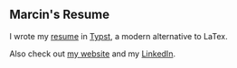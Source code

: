 ## Marcin's Resume

I wrote my [resume](/resume.pdf) in [Typst](https://typst.app/docs), a modern alternative to LaTex.

Also check out [my website](https://manforowicz.github.io/) and my [LinkedIn](https://www.linkedin.com/in/m-anforowicz/).
